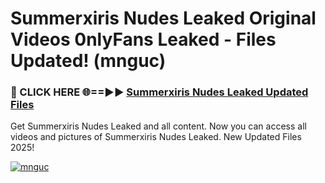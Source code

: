 # Summerxiris Nudes Leaked Original Videos 0nlyFans Leaked - Files Updated! (mnguc)

<h3>🔴 CLICK HERE 🌐==►► <a href="https://tinyurl.com/yc6ubb5a" rel="nofollow">Summerxiris Nudes Leaked Updated Files</a></h3>

Get Summerxiris Nudes Leaked and all content. Now you can access all videos and pictures of Summerxiris Nudes Leaked. New Updated Files 2025!

[![mnguc](https://i.imgur.com/7eu0CRL.gif)](https://tinyurl.com/yc6ubb5a)
